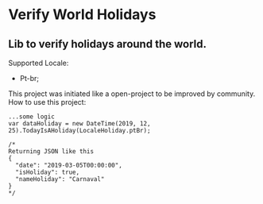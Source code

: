 # Verify World Holidays

## Lib to verify holidays around the world.

Supported Locale:
  - Pt-br;

This project was initiated like a open-project to be improved by community.
How to use this project:

```
...some logic
var dataHoliday = new DateTime(2019, 12, 25).TodayIsAHoliday(LocaleHoliday.ptBr);

/*
Returning JSON like this
{
  "date": "2019-03-05T00:00:00",
  "isHoliday": true,
  "nameHoliday": "Carnaval"
}
*/
```